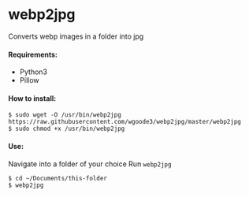 # webp2jpg
Converts webp images in a folder into jpg

#### Requirements:
* Python3
* Pillow

#### How to install:
```shell
$ sudo wget -O /usr/bin/webp2jpg https://raw.githubusercontent.com/wgoode3/webp2jpg/master/webp2jpg
$ sudo chmod +x /usr/bin/webp2jpg
```

#### Use:
Navigate into a folder of your choice
Run `webp2jpg`
```shell
$ cd ~/Documents/this-folder
$ webp2jpg
```
